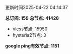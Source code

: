更新时间2025-04-22 04:14:37

**总订阅: 159**
**总节点: 41428**
- vless节点: 15950
- hysteria2节点: 3

**google ping有效节点: 1151**
